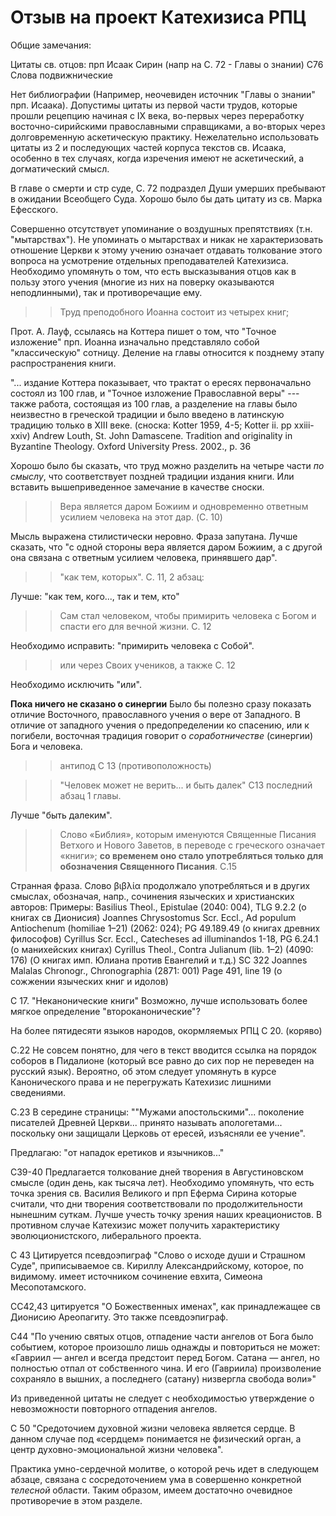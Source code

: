 # Отзыв на проект Катехизиса РПЦ

Общие замечания:

Цитаты св. отцов: прп Исаак Сирин (напр на С. 72 - Главы о знании)
C76 Слова подвижнические

Нет библиографии (Например, неочевиден источник "Главы о знании" прп. Исаака). Допустимы цитаты из первой части трудов, которые прошли рецепцию начиная с IX века, во-первых через переработку восточно-сирийскими православными справщиками, а во-вторых через долговременную аскетическую практику. Нежелательно использовать цитаты из 2 и последующих частей корпуса текстов св. Исаака, особенно в тех случаях, когда изречения имеют не аскетический, а догматический смысл.

В главе о смерти и стр суде, С. 72 подраздел Души умерших пребывают в ожидании Всеобщего Суда.
Хорошо было бы дать цитату из св. Марка Ефесского.

Совершенно отсутствует упоминание о воздушных препятствиях (т.н. "мытарствах"). Не упоминать о мытарствах и никак не характеризовать отношение Церкви к этому учению означает отдавать толкование этого вопроса на усмотрение отдельных преподавателей Катехизиса. Необходимо упомянуть о том, что есть высказывания отцов как в пользу этого учения (многие из них на поверку оказываются неподлинными), так и противоречащие ему.


>> Труд преподобного Иоанна состоит из четырех книг;

Прот. А. Лауф, ссылаясь на Коттера пишет о том, что "Точное изложение" прп. Иоанна изначально представляло собой "классическую" сотницу. Деление на главы относится к позднему этапу распространения книги. 

"... издание Коттера показывает, что трактат о ересях первоначально состоял из 100 глав, и "Точное изложение Православной веры" --- также работа, состоящая из 100 глав, а разделение на главы было неизвестно в греческой традиции и было введено в латинскую традицию только в XIII веке. (сноска: Kotter 1959, 4-5; Kotter ii. pp xxiii-xxiv)
Andrew Louth, St. John Damascene. Tradition and originality in Byzantine Theology. Oxford University Press. 2002., p. 36

Хорошо было бы сказать, что труд можно разделить на четыре части _по смыслу_, что соответствует поздней традиции издания книги. Или вставить вышеприведенное замечание в качестве сноски.

>> Вера является даром Божиим и одновременно ответным усилием человека на этот дар. (C. 10)

Мысль выражена стилистически неровно. Фраза запутана. Лучше сказать, что "с одной стороны вера является даром Божиим, а с другой она связана с ответным усилием человека, принявшего дар".

>>"как тем, которых". С. 11, 2 абзац: 

Лучше: "как тем, кого..., так и тем, кто"


>> Сам стал человеком, чтобы примирить человека с Богом и спасти его для вечной жизни. C. 12

Необходимо исправить: "примирить человека с Собой".

>> или через Своих учеников, а также С. 12

Необходимо исключить "или".


**Пока ничего не сказано о синергии**
Было бы полезно сразу показать отличие Восточного, православного учения о вере от Западного.
В отличие от западного учения о предопределении ко спасению, или к погибели, восточная традиция говорит о *соработничестве* (синергии) Бога и человека.


>> антипод С 13 (противоположность)

>> "Человек может не верить... и быть далек" С13 последний абзац 1 главы.

Лучше "быть далеким".

>>Слово «Библия», которым именуются Священные Писания Ветхого и Нового Заветов, в переводе с греческого означает «книги»; **со временем оно стало употребляться только для обозначения Священного Писания**. С.15

Странная фраза. Слово βιβλία продолжало употребляться и в других смыслах, обозначая, напр., сочинения языческих и христианских авторов:
Примеры: Basilius Theol., Epistulae (2040: 004), TLG 9.2.2 (о книгах св Дионисия)
Joannes Chrysostomus Scr. Eccl., Ad populum Antiochenum (homiliae 1–21) (2062: 024); PG 49.189.49 (о книгах древних философов)
Cyrillus Scr. Eccl., Catecheses ad illuminandos 1-18, PG 6.24.1 (о манихейских книгах)
Cyrillus Theol., Contra Julianum (lib. 1–2) (4090: 176) (О книгах имп. Юлиана против Евангелий и т.д.) SC 322
Joannes Malalas Chronogr., Chronographia (2871: 001) Page 491, line 19 (о сожжении языческих книг и идолов)

С 17. 
"Неканонические книги" 
Возможно, лучше использовать более мягкое определение "второканонические"?

На более пятидесяти языков народов, окормляемых РПЦ С 20. (коряво)

С.22
Не совсем понятно, для чего в текст вводится ссылка на порядок соборов в Пидалионе (который все равно до сих пор не переведен на русский язык). Вероятно, об этом следует упомянуть в курсе Канонического права и не перегружать Катехизис лишними сведениями.

С.23
В середине страницы: ""Мужами апостольскими"... поколение писателей Древней Церкви... принято называть апологетами... поскольку они защищали Церковь от ересей, изъясняли ее учение".

Предлагаю: "от нападок еретиков и язычников..."

C39-40
Предлагается толкование дней творения в Августиновском смысле (один день, как тысяча лет). Необходимо упомянуть, что есть точка зрения св. Василия Великого и прп Еферма Сирина которые считали, что дни творения соответствовали по продолжительности нынешним суткам. Лучше учесть точку зрения наших креационистов. В противном случае Катехизис может получить характеристику эволюционистского, либерального проекта.

C 43
Цитируется псевдоэпиграф "Слово о исходе души и Страшном Суде", приписываемое св. Кириллу Александрийскому, которое, по видимому. имеет источником сочинение евхита, Симеона Месопотамского.

CC42,43 цитируется "О Божественных именах", как принадлежащее св Дионисию Ареопагиту. Это также псевдоэпиграф.


C44  "По учению святых отцов, отпадение части ангелов от Бога было событием, которое произошло лишь однажды и повториться не может: «Гавриил — ангел и всегда предстоит перед Богом. Сатана — ангел, но полностью отпал от собственного чина. И его (Гавриила) произволение сохраняло в вышних, а последнего (сатану) низвергла свобода воли»" 

Из приведенной цитаты не следует с необходимостью утверждение о невозможности повторного отпадения ангелов.

C 50 "Средоточием духовной жизни человека является сердце. В данном случае под «сердцем» понимается не физический орган, а центр духовно-эмоциональной жизни человека".

Практика умно-сердечной молитве, о которой речь идет в следующем абзаце, связана с сосредоточением ума в совершенно конкретной _телесной_ области. Таким образом, имеем достаточно очевидное противоречие в этом разделе.

